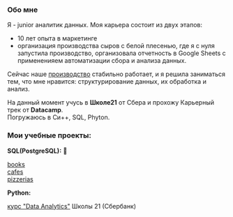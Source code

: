 ### Обо мне  
Я - junior аналитик данных. Моя карьера состоит из двух этапов:
- 10 лет опыта в маркетинге
- организация производства сыров с белой плесенью, где я с нуля запустила производство, организовала отчетность в Google Sheets с примененияем автоматизации сбора и анализа данных.
   
Сейчас наше [производство](https://ipatov.info/) стабильно работает, и я решила заниматься тем, что мне нравится: структурирование данных, их обработка и анализ.
  
На данный момент учусь в **Школе21** от Сбера и прохожу Карьерный трек от **Datacamp**.    
Погружаюсь в Си++, SQL, Phyton.

### Мои учебные проекты:

**SQL(PostgreSQL):** 🐘 

[books](https://github.com/habbena/SQL/tree/main/books)  
[cafes](https://github.com/habbena/SQL/tree/main/cafe)   
[pizzerias](https://github.com/habbena/SQL/tree/main/pizzeria)  
   
   

**Python:**

[курс "Data Analytics"](https://github.com/habbena/Python/tree/main/21_school/notebooks)  Школы 21 (Сбербанк)




